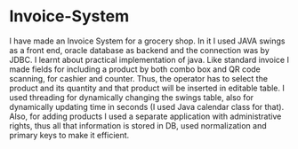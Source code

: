 # Invoice-System

I have made an Invoice System for a grocery shop. In it I used JAVA swings as a front end,
oracle database as backend and the connection was by JDBC. I learnt about
practical implementation of java. Like standard invoice I made fields for including a
product by both combo box and QR code scanning, for cashier and counter. Thus,
the operator has to select the product and its quantity and that product will be
inserted in editable table.
I used threading for dynamically changing the swings table, also for dynamically
updating time in seconds (I used Java calendar class for that). Also, for adding
products I used a separate application with administrative rights, thus all that
information is stored in DB, used normalization and primary keys to make it
efficient.
